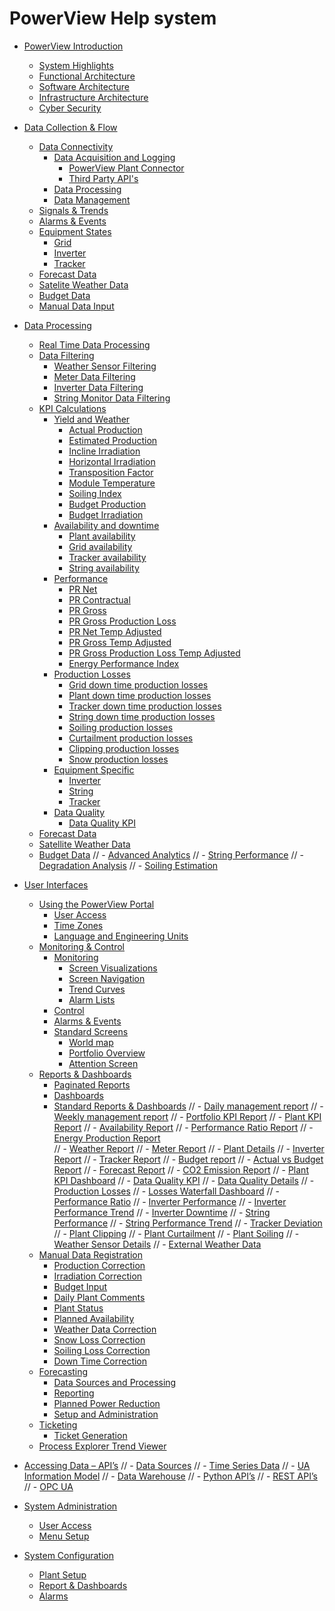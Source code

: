 # PowerView Help system

[](README.md)

- [PowerView Introduction](intro/README.md)
  - [System Highlights](intro/system_highlights.md)
  - [Functional Architecture](intro/functional_architecture.md)
  - [Software Architecture](intro/software_architecture.md)
  - [Infrastructure Architecture](intro/infrastructure_architecture.md)
  - [Cyber Security](intro/cyber_security.md)
- [Data Collection & Flow](data_collection/README.md)
  - [Data Connectivity](data_collection/connectivity/README.md)
    - [Data Acquisition and Logging](data_collection/connectivity/logging/README.md)
      - [PowerView Plant Connector](data_collection/connectivity/logging/plant_connector.md)
      - [Third Party API's](data_collection/connectivity/logging/third_party_APIs.md)
    - [Data Processing](data_collection/connectivity/processing.md)
    - [Data Management](data_collection/connectivity/management.md)
  - [Signals & Trends](data_collection/signals_trends.md)
  - [Alarms & Events](data_collection/alarms_and_events.md)
  - [Equipment States](data_collection/equipment_states/README.md)
    - [Grid](data_collection/equipment_states/grid.md)
    - [Inverter](data_collection/equipment_states/inverter.md)
    - [Tracker](data_collection/equipment_states/tracker.md)
  - [Forecast Data](data_collection/forecast_data.md)
  - [Satelite Weather Data](data_collection/satellite_weather_data.md)
  - [Budget Data](data_collection/budget_data.md)
  - [Manual Data Input](data_collection/manual_data_input.md)
- [Data Processing](data_processing/README.md)
  - [Real Time Data Processing](data_processing/real_time_data_processing.md)
  - [Data Filtering](data_processing/README.md)
    - [Weather Sensor Filtering](data_processing/weather_sensor_filtering.md)
    - [Meter Data Filtering](data_processing/meter_data_filtering.md)
    - [Inverter Data Filtering](data_processing/inverter_data_filtering.md)
    - [String Monitor Data Filtering](data_processing/string_monitor_data_filtering.md)
  - [KPI Calculations](data_processing/kpi/README.md)
    - [Yield and Weather](data_processing/kpi/yield_and_weather/README.md)
      - [Actual Production](data_processing/kpi/yield_and_weather/actual_production.md)
      - [Estimated Production](data_processing/kpi/yield_and_weather/estimated_production.md)
      - [Incline Irradiation](data_processing/kpi/yield_and_weather/incline_irradiation.md)
      - [Horizontal Irradiation](data_processing/kpi/yield_and_weather/horizontal_irradiation.md)
      - [Transposition Factor](data_processing/kpi/yield_and_weather/transposition_factor.md)
      - [Module Temperature](data_processing/kpi/yield_and_weather/module_temperature.md)
      - [Soiling Index](data_processing/kpi/yield_and_weather/soiling_index.md)
      - [Budget Production](data_processing/kpi/yield_and_weather/budget_production.md)
      - [Budget Irradiation](data_processing/kpi/yield_and_weather/budget_irradiation.md)
    - [Availability and downtime](data_processing/kpi/availability_and_downtime/README.md)
      - [Plant availability](data_processing/kpi/availability_and_downtime/plant_availability.md)
      - [Grid availability](data_processing/kpi/availability_and_downtime/grid_availability.md)
      - [Tracker availability](data_processing/kpi/availability_and_downtime/tracker_availability.md)
      - [String availability](data_processing/kpi/availability_and_downtime/string_availability.md)
    - [Performance](data_processing/kpi/performance/README.md)
      - [PR Net](data_processing/kpi/performance/pr_net.md)
      - [PR Contractual](data_processing/kpi/performance/pr_contractual.md)
      - [PR Gross](data_processing/kpi/performance/pr_gross.md)
      - [PR Gross Production Loss](data_processing/kpi/performance/pr_gross_production_loss.md)
      - [PR Net Temp Adjusted](data_processing/kpi/performance/pr_net_temp_adjusted.md)
      - [PR Gross Temp Adjusted](data_processing/kpi/performance/pr_gross_temp_adjusted.md)
      - [PR Gross Production Loss Temp Adjusted](data_processing/kpi/performance/pr_gross_production_loss_temp_adjusted.md)
      - [Energy Performance Index](data_processing/kpi/performance/energy_performance_index.md)
    - [Production Losses](data_processing/kpi/production_losses/README.md)
      - [Grid down time production losses](data_processing/kpi/production_losses/grid_down_time_production_losses.md)
      - [Plant down time production losses](data_processing/kpi/production_losses/plant_down_time_production_losses.md)
      - [Tracker down time production losses](data_processing/kpi/production_losses/tracker_down_time_production_losses.md)
      - [String down time production losses](data_processing/kpi/production_losses/string_down_time_production_losses.md)
      - [Soiling production losses](data_processing/kpi/production_losses/soiling_production_losses.md)
      - [Curtailment production losses](data_processing/kpi/production_losses/curtailment_production_losses.md)
      - [Clipping production losses](data_processing/kpi/production_losses/clipping_production_losses.md)
      - [Snow production losses](data_processing/kpi/production_losses/snow_production_losses.md)
    - [Equipment Specific](data_processing/kpi/equipment_specific/README.md)
      - [Inverter](data_processing/kpi/equipment_specific/inverter.md)
      - [String](data_processing/kpi/equipment_specific/string.md)
      - [Tracker](data_processing/kpi/equipment_specific/tracker.md)
    - [Data Quality](data_processing/kpi/data_quality/README.md)
      - [Data Quality KPI](data_processing/kpi/data_quality/data_quality_kpi.md)
  - [Forecast Data](data_processing/forecast_data.md)
  - [Satellite Weather Data](data_processing/satellite_weather_data.md)
  - [Budget Data](data_processing/budget_data.md)
//  - [Advanced Analytics](data_processing/advanced_analytics/README.md)
//    - [String Performance](data_processing/advanced_analytics/string_performance.md)
//    - [Degradation Analysis](data_processing/advanced_analytics/degradation_analysis.md)
//    - [Soiling Estimation](data_processing/advanced_analytics/soiling_estimation.md)

- [User Interfaces](User%20Interfaces/User%20Interfaces.md)
  - [Using the PowerView Portal](User%20Interfaces/Using%20the%20PowerView%20Portal/Using%20the%20PowerView%20Portal.md)
    - [User Access](User%20Interfaces/Using%20the%20PowerView%20Portal/User%20Access/User%20Access.md)
    - [Time Zones](User%20Interfaces/Using%20the%20PowerView%20Portal/Time%20Zones/Time%20Zones.md)
    - [Language and Engineering Units](User%20Interfaces/Using%20the%20PowerView%20Portal/Language%20and%20Engineering%20Units/Language%20and%20Engineering%20Units.md)
  - [Monitoring & Control](User%20Interfaces/Monitoring%20&%20Control/Monitoring%20&%20Control.md)
    - [Monitoring](User%20Interfaces/Monitoring%20&%20Control/Monitoring/Monitoring.md)
      - [Screen Visualizations](User%20Interfaces/Monitoring%20&%20Control/Monitoring/Screen%20Visualizations/Screen%20Visualizations.md)
      - [Screen Navigation](User%20Interfaces/Monitoring%20&%20Control/Monitoring/Screen%20Navigation/Screen%20Navigation.md)
      - [Trend Curves](User%20Interfaces/Monitoring%20&%20Control/Monitoring/Trend%20Curves/Trend%20Curves.md)
      - [Alarm Lists](User%20Interfaces/Monitoring%20&%20Control/Monitoring/Alarm%20Lists/Alarm%20Lists.md)
    - [Control](User%20Interfaces/Monitoring%20&%20Control/Control/Control.md)
    - [Alarms & Events](User%20Interfaces/Monitoring%20&%20Control/Alarms%20&%20Events/Alarms%20&%20Events.md)
    - [Standard Screens](User%20Interfaces/Monitoring%20&%20Control/Standard%20Screens/Standard%20Screens.md)
      - [World map](User%20Interfaces/Monitoring%20&%20Control/Standard%20Screens/World%20map/World%20map.md)
      - [Portfolio Overview](User%20Interfaces/Monitoring%20&%20Control/Standard%20Screens/Portfolio%20Overview/Portfolio%20Overview.md)
      - [Attention Screen](User%20Interfaces/Monitoring%20&%20Control/Standard%20Screens/Attention%20Screen/Attention%20Screen.md)
  - [Reports & Dashboards](User%20Interfaces/Reports%20&%20Dashboards/Reports%20&%20Dashboards.md)
    - [Paginated Reports](User%20Interfaces/Reports%20&%20Dashboards/Paginated%20Reports/Paginated%20Reports.md)
    - [Dashboards](User%20Interfaces/Reports%20&%20Dashboards/Dashboards/Dashboards.md)
    - [Standard Reports & Dashboards](User%20Interfaces/Reports%20&%20Dashboards/Standard%20Reports%20&%20Dashboards/Standard%20Reports%20&%20Dashboards.md)
//      - [Daily management report](User%20Interfaces/Reports%20&%20Dashboards/Standard%20Reports%20&%20Dashboards/Daily%20management%20report/Daily%20management%20report.md)
//      - [Weekly management report](User%20Interfaces/Reports%20&%20Dashboards/Standard%20Reports%20&%20Dashboards/Weekly%20management%20report/Weekly%20management%20report.md)
//      - [Portfolio KPI Report](User%20Interfaces/Reports%20&%20Dashboards/Standard%20Reports%20&%20Dashboards/Portfolio%20KPI%20Report/Portfolio%20KPI%20Report.md)
//      - [Plant KPI Report](User%20Interfaces/Reports%20&%20Dashboards/Standard%20Reports%20&%20Dashboards/Plant%20KPI%20Report/Plant%20KPI%20Report.md)
//      - [Availability Report](User%20Interfaces/Reports%20&%20Dashboards/Standard%20Reports%20&%20Dashboards/Availability%20Report/Availability%20Report.md)
//      - [Performance Ratio Report](User%20Interfaces/Reports%20&%20Dashboards/Standard%20Reports%20&%20Dashboards/Performance%20Ratio%20Report/Performance%20Ratio%20Report.md)
//      - [Energy Production Report](User%20Interfaces/Reports%20&%20Dashboards/Standard%20Reports%20&%20Dashboards/Energy%20Production%20Report/Energy%20Production%20Report.md)\
//      - [Weather Report](User%20Interfaces/Reports%20&%20Dashboards/Standard%20Reports%20&%20Dashboards/Weather%20Report/Weather%20Report.md)
//      - [Meter Report](User%20Interfaces/Reports%20&%20Dashboards/Standard%20Reports%20&%20Dashboards/Meter%20Report/Meter%20Report%20.md)
//      - [Plant Details](User%20Interfaces/Reports%20&%20Dashboards/Standard%20Reports%20&%20Dashboards/Plant%20Details/Plant%20Details.md)
//      - [Inverter Report](User%20Interfaces/Reports%20&%20Dashboards/Standard%20Reports%20&%20Dashboards/Inverter%20Report/Inverter%20Report.md)
//      - [Tracker Report](User%20Interfaces/Reports%20&%20Dashboards/Standard%20Reports%20&%20Dashboards/Tracker%20Report/Tracker%20Report.md)
//      - [Budget report](User%20Interfaces/Reports%20&%20Dashboards/Standard%20Reports%20&%20Dashboards/Budget%20report/Budget%20report.md)
//      - [Actual vs Budget Report](User%20Interfaces/Reports%20&%20Dashboards/Standard%20Reports%20&%20Dashboards/Actual%20vs%20Budget%20Report/Actual%20vs%20Budget%20Report.md)
//      - [Forecast Report](User%20Interfaces/Reports%20&%20Dashboards/Standard%20Reports%20&%20Dashboards/Forecast%20Report/Forecast%20Report.md)
//      - [CO2 Emission Report](User%20Interfaces/Reports%20&%20Dashboards/Standard%20Reports%20&%20Dashboards/CO2%20Emission%20Report/CO2%20Emission%20Report.md)
//      - [Plant KPI Dashboard](User%20Interfaces/Reports%20&%20Dashboards/Standard%20Reports%20&%20Dashboards/Plant%20KPI%20Dashboard/Plant%20KPI%20Dashboard.md)
//      - [Data Quality KPI](User%20Interfaces/Reports%20&%20Dashboards/Standard%20Reports%20&%20Dashboards/Data%20Quality%20KPI/Data%20Quality%20KPI.md)
//      - [Data Quality Details](User%20Interfaces/Reports%20&%20Dashboards/Standard%20Reports%20&%20Dashboards/Data%20Quality%20Details/Data%20Quality%20Details.md)
//      - [Production Losses](User%20Interfaces/Reports%20&%20Dashboards/Standard%20Reports%20&%20Dashboards/Production%20Losses/Production%20Losses.md)
//      - [Losses Waterfall Dashboard](User%20Interfaces/Reports%20&%20Dashboards/Standard%20Reports%20&%20Dashboards/Losses%20Waterfall%20Dashboard/Losses%20Waterfall%20Dashboard.md)
//      - [Performance Ratio](User%20Interfaces/Reports%20&%20Dashboards/Standard%20Reports%20&%20Dashboards/Performance%20Ratio/Performance%20Ratio.md)
//      - [Inverter Performance](User%20Interfaces/Reports%20&%20Dashboards/Standard%20Reports%20&%20Dashboards/Inverter%20Performance/Inverter%20Performance.md)
//      - [Inverter Performance Trend](User%20Interfaces/Reports%20&%20Dashboards/Standard%20Reports%20&%20Dashboards/Inverter%20Performance%20Trend/Inverter%20Performance%20Trend.md)
//      - [Inverter Downtime](User%20Interfaces/Reports%20&%20Dashboards/Standard%20Reports%20&%20Dashboards/Inverter%20Downtime/Inverter%20Downtime.md)
//      - [String Performance](User%20Interfaces/Reports%20&%20Dashboards/Standard%20Reports%20&%20Dashboards/String%20Performance/String%20Performance.md)
//      - [String Performance Trend](User%20Interfaces/Reports%20&%20Dashboards/Standard%20Reports%20&%20Dashboards/String%20Performance/String%20Performance.md)
//      - [Tracker Deviation](User%20Interfaces/Reports%20&%20Dashboards/Standard%20Reports%20&%20Dashboards/Tracker%20Deviation/Tracker%20Deviation.md)
//      - [Plant Clipping](User%20Interfaces/Reports%20&%20Dashboards/Standard%20Reports%20&%20Dashboards/Plant%20Clipping/Plant%20Clipping.md)
//      - [Plant Curtailment](User%20Interfaces/Reports%20&%20Dashboards/Standard%20Reports%20&%20Dashboards/Plant%20Curtailment/Plant%20Curtailment.md)
//      - [Plant Soiling](User%20Interfaces/Reports%20&%20Dashboards/Standard%20Reports%20&%20Dashboards/Plant%20Soiling/Plant%20Soiling.md)
//      - [Weather Sensor Details](User%20Interfaces/Reports%20&%20Dashboards/Standard%20Reports%20&%20Dashboards/Weather%20Sensor%20Details/Weather%20Sensor%20Details.md)
//      - [External Weather Data](User%20Interfaces/Reports%20&%20Dashboards/Standard%20Reports%20&%20Dashboards/External%20Weather%20Data/External%20Weather%20Data.md)
  - [Manual Data Registration](User%20Interfaces/Manual%20Data%20Registration/Manual%20Data%20Registration.md)
    - [Production Correction](User%20Interfaces/Manual%20Data%20Registration/Production%20Correction/Production%20Correction.md)
    - [Irradiation Correction](User%20Interfaces/Manual%20Data%20Registration/Irradiation%20Correction/Irradiation%20Correction.md)
    - [Budget Input](User%20Interfaces/Manual%20Data%20Registration/Budget%20Input/Budget%20Input.md)
    - [Daily Plant Comments](User%20Interfaces/Manual%20Data%20Registration/Daily%20Plant%20Comments/Daily%20Plant%20Comments.md)
    - [Plant Status](User%20Interfaces/Manual%20Data%20Registration/Plant%20Status/Plant%20Status.md)
    - [Planned Availability](User%20Interfaces/Manual%20Data%20Registration/Planned%20Availability/Planned%20Availability.md)
    - [Weather Data Correction](User%20Interfaces/Manual%20Data%20Registration/Weather%20Data%20Correction/Weather%20Data%20Correction.md)
    - [Snow Loss Correction](User%20Interfaces/Manual%20Data%20Registration/Snow%20Loss%20Correction/Snow%20Loss%20Correction.md)
    - [Soiling Loss Correction](User%20Interfaces/Manual%20Data%20Registration/Soiling%20Loss%20Correction/Soiling%20Loss%20Correction.md)
    - [Down Time Correction](User%20Interfaces/Manual%20Data%20Registration/Down%20Time%20Correction/Down%20Time%20Correction.md)
  - [Forecasting](User%20Interfaces/Forecasting/Forecasting.md)
    - [Data Sources and Processing](User%20Interfaces/Forecasting/data_sources%20and%20Processing/data_sources%20and%20Processing.md)
    - [Reporting](User%20Interfaces/Forecasting/Reporting/Reporting.md)
    - [Planned Power Reduction](User%20Interfaces/Forecasting/Planned%20Power%20Reduction/Planned%20Power%20Reduction.md)
    - [Setup and Administration](User%20Interfaces/Forecasting/Setup%20and%20Administration/Setup%20and%20Administration.md)
  - [Ticketing](User%20Interfaces/Ticketing/Ticketing.md)
    - [Ticket Generation](User%20Interfaces/Ticketing/Ticket%20Generation/Ticket%20Generation.md)
  - [Process Explorer Trend Viewer](User%20Interfaces/Process%20Explorer%20Trend%20Viewer/Process%20Explorer%20Trend%20Viewer.md)

- [Accessing Data – API’s](data_access/README.md)
//  - [Data Sources](data_access/data_sources/README.md)
//    - [Time Series Data](data_access/data_sources/time_series_data.md)
//    - [UA Information Model](data_access/data_sources/ua_information_model.md)
//    - [Data Warehouse](data_access/data_sources/data_warehouse.md)
//  - [Python API’s](data_access/python_api.md)
//  - [REST API’s](data_access/rest_api.md)
//  - [OPC UA](data_access/opc_ua.md)

- [System Administration](system_administration/README.md)
  - [User Access](system_administration/user_access.md)
  - [Menu Setup](system_administration/menu_setup.md)

- [System Configuration](system_configuration/README.md)
  - [Plant Setup](system_configuration/plant_setup.md)
  - [Report & Dashboards](system_configuration/report_and_dashboards.md)
  - [Alarms](system_configuration/alarms.md)
